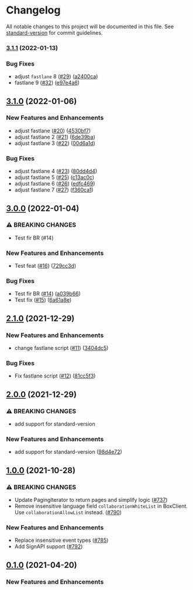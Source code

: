 # Changelog

All notable changes to this project will be documented in this file. See [standard-version](https://github.com/conventional-changelog/standard-version) for commit guidelines.

### [3.1.1](https://github.com/arjankowski/github-actions-release-test/compare/v3.1.0...v3.1.1) (2022-01-13)


### Bug Fixes

* adjust `fastlane` 8 ([#29](https://github.com/arjankowski/github-actions-release-test/issues/29)) ([a2400ca](https://github.com/arjankowski/github-actions-release-test/commit/a2400ca559042d5b9344cde61e733af6405856e3))
* fastlane 9 ([#32](https://github.com/arjankowski/github-actions-release-test/issues/32)) ([e97e4a6](https://github.com/arjankowski/github-actions-release-test/commit/e97e4a6a561daf2993b8a139d9222318ec7422f0))

## [3.1.0](https://github.com/arjankowski/github-actions-release-test/compare/v3.0.0...v3.1.0) (2022-01-06)


### New Features and Enhancements

* adjust fastlane ([#20](https://github.com/arjankowski/github-actions-release-test/issues/20)) ([4530bf7](https://github.com/arjankowski/github-actions-release-test/commit/4530bf7c2933c6c858ca66505aeb77fef9e63743))
* adjust fastlane 2 ([#21](https://github.com/arjankowski/github-actions-release-test/issues/21)) ([6de39ba](https://github.com/arjankowski/github-actions-release-test/commit/6de39ba4fe16c7a4cb6c83e48e0a3b77a6efc438))
* adjust fastlane 3 ([#22](https://github.com/arjankowski/github-actions-release-test/issues/22)) ([00d6a1d](https://github.com/arjankowski/github-actions-release-test/commit/00d6a1d1b828158b67ae7d657fda3bbec832aa05))

### Bug Fixes

* adjust fastlane 4 ([#23](https://github.com/arjankowski/github-actions-release-test/issues/23)) ([80dd4d4](https://github.com/arjankowski/github-actions-release-test/commit/80dd4d4b43f12206bb2297d995ed86fa4fb72073))
* adjust fastlane 5 ([#25](https://github.com/arjankowski/github-actions-release-test/issues/25)) ([c13ac0c](https://github.com/arjankowski/github-actions-release-test/commit/c13ac0c9b01d952e460753ed20216bf914f22ff8))
* adjust fastlane 6 ([#26](https://github.com/arjankowski/github-actions-release-test/issues/26)) ([edfc469](https://github.com/arjankowski/github-actions-release-test/commit/edfc4698f99da65e3c90a2718e3150c0cfc1beab))
* adjust fastlane 7 ([#27](https://github.com/arjankowski/github-actions-release-test/issues/27)) ([f360ca1](https://github.com/arjankowski/github-actions-release-test/commit/f360ca1f189db806053ad6abc5f903fec31db21a))

## [3.0.0](https://github.com/arjankowski/github-actions-release-test/compare/v2.1.0...v3.0.0) (2022-01-04)


### ⚠ BREAKING CHANGES

* Test fir BR (#14)

### New Features and Enhancements

* Test feat ([#16](https://github.com/arjankowski/github-actions-release-test/issues/16)) ([729cc3d](https://github.com/arjankowski/github-actions-release-test/commit/729cc3d853379cfaa820934a0a2c45f8575a355e))

### Bug Fixes

* Test fir BR ([#14](https://github.com/arjankowski/github-actions-release-test/issues/14)) ([a039b66](https://github.com/arjankowski/github-actions-release-test/commit/a039b66d90bd8188b1fda7e950f89d0c1d56e9ca))
* Test fix ([#15](https://github.com/arjankowski/github-actions-release-test/issues/15)) ([6a61a8e](https://github.com/arjankowski/github-actions-release-test/commit/6a61a8e9152a48c803917cf8818b152a60241984))

## [2.1.0](https://github.com/arjankowski/github-actions-release-test/compare/v2.0.0...v2.1.0) (2021-12-29)


### New Features and Enhancements

* change fastlane script ([#11](https://github.com/arjankowski/github-actions-release-test/issues/11)) ([3404dc5](https://github.com/arjankowski/github-actions-release-test/commit/3404dc5aa3afca486dd6bdf2f9c90a50eca52874))

### Bug Fixes

* Fix fastlane script ([#12](https://github.com/arjankowski/github-actions-release-test/issues/12)) ([81cc5f3](https://github.com/arjankowski/github-actions-release-test/commit/81cc5f338c9b4ec9a28aa22cb9f9dc102f2cf0b1))

## [2.0.0](https://github.com/arjankowski/github-actions-release-test/compare/v1.0.0...v2.0.0) (2021-12-29)


### ⚠ BREAKING CHANGES

* add support for standard-version

### New Features and Enhancements

* add support for standard-version ([98d4e72](https://github.com/arjankowski/github-actions-release-test/commit/98d4e7272f2aab229ea5b32628a9aeab39747f34))

## [1.0.0](https://github.com/box/box-ios-sdk/compare/v4.4.0...v5.0.0) (2021-10-28)

### ⚠ BREAKING CHANGES

- Update PagingIterator to return pages and simplify logic ([#737](https://github.com/box/box-ios-sdk/pull/737))
- Remove insensitive language field `collaborationWhiteList` in BoxClient. Use `collaborationAllowList` instead. ([#790](https://github.com/box/box-ios-sdk/pull/790))

### New Features and Enhancements

- Replace insensitive event types ([#785](https://github.com/box/box-ios-sdk/pull/785))
- Add SignAPI support ([#792](https://github.com/box/box-ios-sdk/pull/792))

## [0.1.0](https://github.com/box/box-ios-sdk/compare/v4.3.0...v4.4.0) (2021-04-20)

### New Features and Enhancements
